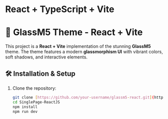 # React + TypeScript + Vite

# 🌟 GlassM5 Theme - React + Vite  

This project is a **React + Vite** implementation of the stunning **GlassM5** theme. The theme features a modern **glassmorphism UI** with vibrant colors, soft shadows, and interactive elements.

## 🛠️ Installation & Setup

1. Clone the repository:
   ```sh
   git clone [https://github.com/your-username/glassm5-react.git](https://github.com/Srinath9841/SinglePage-ReactJS.git)
   cd SinglePage-ReactJS
   npm install
   npm run dev
